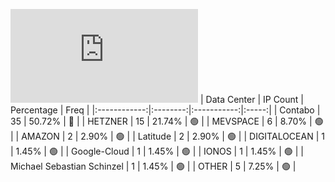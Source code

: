 ![Diagramm](https://github.com/111STAVR111/props/blob/main/Story/Decentralization/1/README.md)
| Data Center | IP Count | Percentage | Freq |
|:------------:|:--------:|:-----------:|:-----:|
| Contabo | 35 | 50.72% | 🔴 |
| HETZNER | 15 | 21.74% | 🟢 |
| MEVSPACE | 6 | 8.70% | 🟢 |
| AMAZON | 2 | 2.90% | 🟢 |
| Latitude | 2 | 2.90% | 🟢 |
| DIGITALOCEAN | 1 | 1.45% | 🟢 |
| Google-Cloud | 1 | 1.45% | 🟢 |
| IONOS | 1 | 1.45% | 🟢 |
| Michael Sebastian Schinzel | 1 | 1.45% | 🟢 |
| OTHER | 5 | 7.25% | 🟢 |